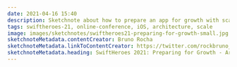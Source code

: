 ```yaml
---
date: 2021-04-16 15:40
description: Sketchnote about how to prepare an app for growth with scalability and build speed in mind from SwiftHeroes 2021
tags: swiftheroes-21, online-conference, iOS, architecture, scale
image: images/sketchnotes/swiftheroes21-preparing-for-growth-small.jpg
sketchnoteMetadata.contentCreator: Bruno Rocha
sketchnoteMetadata.linkToContentCreator: https://twitter.com/rockbruno_
sketchnoteMetadata.heading: SwiftHeroes 2021: Preparing for Growth - Architecting Giant Apps for Scalability and Build Speed
---
```

